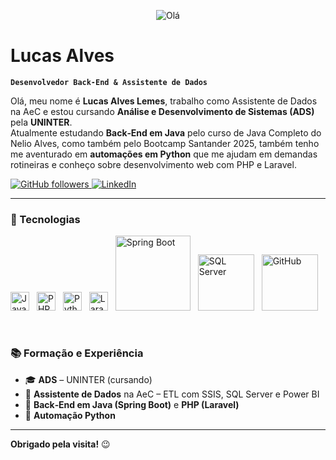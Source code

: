 <p align="center">
  <img src="https://custom-icon-badges.demolab.com/badge/🚀–Bem-vindo–blue?logo=github&logoColor=white&style=for-the-badge" alt="Olá">
</p>

# Lucas Alves

**`Desenvolvedor Back‑End & Assistente de Dados`**

Olá, meu nome é **Lucas Alves Lemes**, trabalho como Assistente de Dados na AeC e estou cursando **Análise e Desenvolvimento de Sistemas (ADS)** pela **UNINTER**.  
Atualmente estudando **Back‑End em Java** pelo curso de Java Completo do Nelio Alves, como também pelo Bootcamp Santander 2025, também tenho me aventurado em **automações em Python** que me ajudam em demandas rotineiras e conheço sobre desenvolvimento web com PHP e Laravel.

<p align="left">
  <a href="https://github.com/LucasAlves">
    <img 
      alt="GitHub followers" 
      title="Me siga no GitHub" 
      src="https://custom-icon-badges.demolab.com/github/followers/LucasAlves?color=236ad3&labelColor=1155ba&style=for-the-badge&logo=github&logoColor=white&label=Seguidores" 
    />
  </a>
  
  <a href="https://www.linkedin.com/in/seu-perfil/">
    <img 
      alt="LinkedIn" 
      title="Conecte-se no LinkedIn" 
      src="https://custom-icon-badges.demolab.com/badge/LinkedIn–Conectar-blue?logo=linkedin&logoColor=white&style=for-the-badge" 
    />
  </a>
</p>

---

### 🤖 Tecnologias

<p align="left">
  <img src="https://cdn.jsdelivr.net/gh/devicons/devicon/icons/java/java-original.svg" alt="Java" title="Java" width="30px" style="margin-right:8px;"/>
  <img src="https://cdn.jsdelivr.net/gh/devicons/devicon/icons/php/php-original.svg" alt="PHP" title="PHP" width="30px" style="margin-right:8px;"/>
  <img src="https://cdn.jsdelivr.net/gh/devicons/devicon/icons/python/python-original.svg" alt="Python" title="Python" width="30px" style="margin-right:8px;"/>
  <img src="https://cdn.jsdelivr.net/gh/devicons/devicon/icons/laravel/laravel-original.svg" alt="Laravel" title="Laravel" width="30px" style="margin-right:8px;"/>
  <img 
    alt="Spring Boot" title="Spring Boot" src="https://img.shields.io/badge/Spring_Boot-6DB33F?style=for-the-badge&logo=spring-boot&logoColor=white" width="120px" style="margin-right:8px;"/>
  <img alt="SQL Server" title="SQL Server" src="https://img.shields.io/badge/SQL_Server-CC2927?style=for-the-badge& logo=microsoft-sql-server&logoColor=white" width="90px" style="margin-right:8px;"/>
  <img alt="GitHub" title="GitHub" src="https://img.shields.io/badge/GitHub-000000?style=for-the-badge&logo=github&logoColor=white" width="90px"/>
</p>
</p>

<br/>

### 📚 Formação e Experiência

- 🎓 **ADS** – UNINTER (cursando)  
- 💼 **Assistente de Dados** na AeC – ETL com SSIS, SQL Server e Power BI  
- 📖 **Back‑End em Java (Spring Boot)** e **PHP (Laravel)** 
- 🚀 **Automação Python**  

---

**Obrigado pela visita!** 😉  
